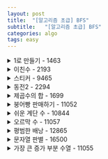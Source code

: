 ```yaml
---
layout: post
title:  "[알고리즘 초급] BFS"
subtitle:   "[알고리즘 초급] BFS"
categories: algo
tags: easy
---
```


<details>
<summary> 1로 만들기 - 1463</summary>
<div markdown="1">

```cpp
#include <bits/stdc++.h>
using namespace std;
int d[1000005];
int n;
int main() {
    ios::sync_with_stdio(0);
    cin.tie(0);

    cin >> n;
    d[1] = 0;
    for (int i = 0; i <= n; i++) {
        d[i] = d[i-1]+1;
        if (i%2 == 0) d[i] = min(d[i], d[i/2]+1);
        if (i%3 == 0) d[i] = min(d[i], d[i/3]+1);
    }
    cout << d[n];
}
```

</div>
</details>


<details>
<summary> 이친수 - 2193</summary>
<div markdown="1">

```cpp
#include <bits/stdc++.h>
using namespace std;

int main() {
    ios::sync_with_stdio(0);
    cin.tie(0);
    long long D[100][2];
    int N;
    cin >> N;
    D[1][0] = 0;
    D[1][1] = 1;
    for (int i = 2; i <= N; i++) {
        D[i][0] = D[i-1][0] + D[i-1][1];
        D[i][1] = D[i-1][0];
    }
    cout << D[N][0] + D[N][1];

}
```

</div>
</details>

<details>
<summary> 스티커 - 9465</summary>
<div markdown="1">

```cpp
#include <bits/stdc++.h>
using namespace std;
int D[100000][2];
int sticker[100000][2];

int main() {
    ios::sync_with_stdio(0);
    cin.tie(0);
    int T;
    cin >> T;
    while (T--) {
        int N;
        cin >> N;
        for (int i = 0; i < N; i++)
            cin >> sticker[i][0];
        for (int i = 0; i < N; i++)
            cin >> sticker[i][1];
        D[0][0] = sticker[0][0];
        D[0][1] = sticker[0][1];
        for (int i = 0; i < N; i++) {
            D[i][0] = max(D[i-1][1] + sticker[i][0], D[i-1][0]);
            D[i][1] = max(D[i-1][0] + sticker[i][1], D[i-1][1]);
        }
        cout << max(D[N-1][0], D[N-1][1]);
    }
}
```

</div>
</details>

<details>
<summary> 동전2 - 2294</summary>
<div markdown="1">

```cpp
#include <bits/stdc++.h>
using namespace std;
int coin[101];
int D[10001];
int main() {
    ios::sync_with_stdio(0);
    cin.tie(0);
    int n, k;
    for (int i = 0; i <= k; i++)
        D[i] = 0x7ffffff;
    for (int i = 0; i < n; i++)
        cin >> coin[i];
    for (int i = 0; i < n; i++) {
        if (coin[i] > k)
            continue;
        D[coin[i]] = 1;
        for (int j = coin[i]+1; j <= k; j++) 
            D[j] = min(D[j], D[j-coin[i]] + 1);
    }
    if (D[k] >= 0x7ffffff)
        D[k] = -1;
    cout << D[k];
}
```

</div>
</details>

<details>
<summary> 제곱수의 합 - 1699</summary>
<div markdown="1">

<br>
1을 빼야하는 이유 !
```cpp
#include <bits/stdc++.h>
using namespace std;
int d[100001];
int main() {
    ios::sync_with_stdio(0);
    cin.tie(0);
    int n; cin >> n;
    for (int i = 0; i <= n; i++)
        d[i] = i;
    for (int i = 2; i <= n; i++)
        for (int j = 2; j*j <= i; j++)
            d[i] = min(d[i], d[i - j*j]+1);
    cout << d[n];
}
```

</div>
</details>

<details>
<summary> 붕어빵 판매하기 - 11052</summary>
<div markdown="1">

```cpp
#include <bits/stdc++.h>
using namespace std;
int P[1001];
int D[1001];
int main() {
    ios::sync_with_stdio(0);
    cin.tie(0);
    int N; cin >> N;
    for (int i = 0; i <= N; i++)
        cin >> P[i];
    D[1] = P[1];
    for (int i = 2; i <= N; i++) {
        D[i] = P[i];
        for (int j = 1; j < i-1; j++)
            D[i] = max(D[i], D[j] + D[i-j]);
    }
    cout << D[N];
}
```

</div>
</details>

<details>
<summary> 쉬운 계단 수 - 10844</summary>
<div markdown="1">

<br>
1234345 65454321212 ...

```cpp
#include <bits/stdc++.h>
using namespace std;
int D[101][11];
int main() {
    ios::sync_with_stdio(0);
    cin.tie(0);
    int n; cin >> n;
    for (int i = 1; i <= 9; i++)
        D[1][i] = 1;
    for (int i = 2; i <= n; i++) {
        D[i][0] = D[i-1][1];
        for (int j = 1; j <= 9; j++)
            D[i][j] = (D[i-1][j-1] + D[i-1][j+1]) % 1000000000;
    }
    long long sum = 0;
    for (int i = 0; i <= 9; i++)
        sum += D[n][i];
    cout << sum;
}
```

</div>
</details>

<details>
<summary> 오르막 수 - 11057</summary>
<div markdown="1">

<br>

D[i][j] 은 i자리 수에서 1의 자리가 j인 오르막 수의 갯수

```cpp
#include <bits/stdc++.h>
using namespace std;
#define MOD 10007
int D[1006][10];
int main() {
    ios::sync_with_stdio(0);
    cin.tie(0);
    int N; cin >> N;
    for (int i = 0; i < 10; i++)
        D[1][i] = 1;
    for (int i = 2; i < N; i++)
        for (int j = 0; j < 10; j++)
            for (int k = 0; k <= j; k++)
                D[i][j] = (D[i][j] + D[i-1][k]) % MOD;
    int ans = 0;
    for (int i = 0; i < 10; i++)
        ans = (ans + D[N][i]) % MOD;
    cout << ans;
}
```

</div>
</details>


<details>
<summary> 평범한 배낭 - 12865 </summary>
<div markdown="1">

```cpp
#include <bits/stdc++.h>
using namespace std;
int w[101];
int v[101];
int D[101][100001];
int main() {
    ios::sync_with_stdio(0);
    cin.tie(0);
    int N, K; cin >> N >> K;
    for (int i = 1; i <= N; i++)
        cin >> w[i] >> v[i];
    for (int i = 0; i < N; i++)
        D[i][0] = 0;
    for (int i = 0; i < K; i++)
        D[0][i] = 0;
    for (int i = 1; i <= N; i++)
        for (int j = 1; j <= K; j++) {
            if (w[i] <= j) {
                int free_weight = j - w[i];
                d[i][j] = max(d[i-1][j], d[i-1][free_weight] + v[i]);
            }
            else 
                d[i][j] = d[i-1][j];
        }
    cout << d[N][K];
}
```

</div>
</details>


<details>
<summary> 문자열 판별 - 16500</summary>
<div markdown="1">

```cpp
#include <bits/stdc++.h>
using namespace std;
int SL, N, AL[100];
char S[101], A[100][101], D[101];
bool ans(int pos) {
    char &ret = D[pos];
    if (ret != -1) return ret;
    if (pos == SL) return ret = 1;
    ret = 0;
    for (int i = 0; i < N; i++) {
        if (SL < pos + AL[i]) continue;
        bool flag = true;
        for (int j = 0; j < AL[i]; j++)
            if (S[pos+j] != A[i][j])
                flag = false;
        if(flag) ret |= ans(pos + AL[i]);
    }
    return ret;
}
int main() {
    ios::sync_with_stdio(0);
    cin.tie(0);
    cin >> S >> N;
    SL = strlen(S);
    for (int i = 0; i < N; i++) {
        cin >> A[i];
        AL = strlen(A[i]);
    }
    memset(D, -1, sizeof(D));
    cout << ans(0);
}
```

</div>
</details>

<details>
<summary> 가장 큰 증가 부분 수열 - 11055</summary>
<div markdown="1">

```cpp
#include <bits/stdc++.h>
using namespace std;
int D[1005];
int main() {
    ios::sync_with_stdio(0);
    cin.tie(0);
    int A[1005];
    int N; cin >> N;
    for (int i = 0; i < N; i++)
        cin >> A[i];
    D[0] = A[0];
    int mx = D[0];
    for (int i = 1; i < N; i++) {
        D[i] = A[i];
        for (int j = 0; j < i; j++) {
            if (A[j] < A[i])
                D[i] = max(D[i], D[j] + A[i]);
        }
        mx = max(mx, D[i]);
    }
    cout << mx;
}
```

</div>
</details>